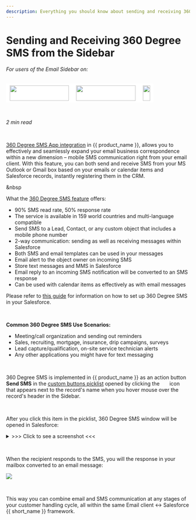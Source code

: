 ```yaml
---
description: Everything you should know about sending and receiving 360 Degree SMS from the Sidebar
---
```

# Sending and Receiving 360 Degree SMS from the Sidebar  
  

<i>For users of the Email Sidebar on:</i><br><br>
<div class="container" style="display: inline-block; height: 42px; width: 162px; padding: 5px 10px; background-color: #fff;"><img src="https://revenuegrid.com/revenue-inbox/wp-content/uploads/Exchange1.svg" style="height: 100%; object-fit: contain; vertical-align: middle;"></div><div class="container" style="display: inline-block; height: 42px; width: 163px; padding: 5px 10px; background-color: #fff;"><img src="https://revenuegrid.com/revenue-inbox/wp-content/uploads/Office365.svg" style="height: 100%; object-fit: contain; vertical-align: middle;"></div><div class="container" style="display: inline-block; height: 42px; width: auto; padding: 5px 10px; background-color: #fff;"><img src="https://smartcloudconnect.io/wp-content/uploads/2021/08/logo-Gmail.jpg" style="height: 100%; object-fit: contain; vertical-align: middle;"></div> 

&nbsp;

*2 min read*  

<!-- ShareThis BEGIN --> 
<div class="addthis_inline_share_toolbox"></div>
<!-- End ShareThis --> 

&nbsp;

[360 Degree SMS App integration](https://360smsapp.com/) in {{ product_name }}, allows you to effectively and seamlessly expand your email business correspondence within a new dimension – mobile SMS communication right from your email client. With this feature, you can both send and receive SMS from your MS Outlook or Gmail box based on your emails or calendar items and Salesforce records, instantly registering them in the CRM.

&nbsp

What the [360 Degree SMS feature](http://appexchange.salesforce.com/appxListingDetail?listingId=a0N3000000DpSyIEAV) offers:

*   90% SMS read rate, 50% response rate  
*   The service is available in 159 world countries and multi-language compatible  
*   Send SMS to a Lead, Contact, or any custom object that includes a mobile phone number  
*   2-way communication: sending as well as receiving messages within Salesforce  
*   Both SMS and email templates can be used in your messages  
*   Email alert to the object owner on incoming SMS  
*   Store text messages and MMS in Salesforce  
*   Email reply to an incoming SMS notification will be converted to an SMS response  
*   Can be used with calendar items as effectively as with email messages  

Please refer to [this guide](https://docs.google.com/document/d/1X7HiF7XZYO1erF7ExozlkS67fTA0e13kSKu-9LM5Z5k/) for information on how to set up 360 Degree SMS in your Salesforce.

&nbsp;

**Common 360 Degree SMS Use Scenarios:**

*   Meeting/call organization and sending out reminders
*   Sales, recruiting, mortgage, insurance, drip campaigns, surveys
*   Lead capture/qualification, on-site service technician alerts
*   Any other applications you might have for text messaging

&nbsp;

360 Degree SMS is implemented in {{ product_name }} as an action button **Send SMS** in the [custom buttons picklist](../Salesforce-Custom-Buttons-Support/) opened by clicking the <img src="../../assets/images/d33v4339jhl8k0cloudfrontnet/docs/assets/57398d2e903360669faf1f0a/images/open_in_sf.png" style="display: inline-block;vertical-align: middle;width: 18px;margin-left: 1px;height: 14px;object-fit: contain;"> icon that appears next to the record's name when you hover mouse over the record's header in the Sidebar.

&nbsp;

After you click this item in the picklist, 360 Degree SMS window will be opened in Salesforce:



<details><summary> >>> Click to see a screenshot <<< </summary>
<p><img src="..\..\assets\images\Using-SmartCloud-Connect\How-To-s\360-Degree\360-popup.png" class="minimized">
</p></details>


&nbsp;

When the recipient responds to the SMS, you will the response in your mailbox converted to an email message:  

<p><img src="../../assets/images/d33v4339jhl8k0cloudfrontnet/docs/assets/57398d2e903360669faf1f0a/images/5bc9fa822c7d3a04dd5be5ae.png" class="minimized">
</p>

&nbsp;

This way you can combine email and SMS communication at any stages of your customer handling cycle, all within the same Email client ↔ Salesforce {{ short_name }} framework.

&nbsp;

&nbsp;

